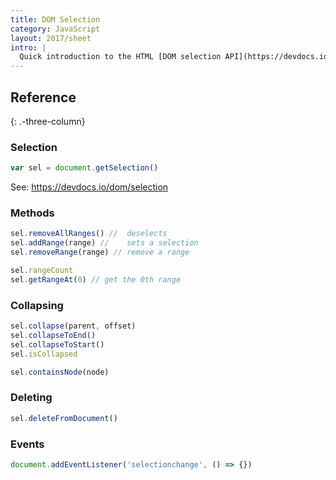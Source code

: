 ```yaml
---
title: DOM Selection
category: JavaScript
layout: 2017/sheet
intro: |
  Quick introduction to the HTML [DOM selection API](https://devdocs.io/dom/selection).
---
```


## Reference
{: .-three-column}

### Selection

```js
var sel = document.getSelection()
```

See: <https://devdocs.io/dom/selection>

### Methods

```js
sel.removeAllRanges() //  deselects
sel.addRange(range) //    sets a selection
sel.removeRange(range) // remove a range
```

```js
sel.rangeCount
sel.getRangeAt(0) // get the 0th range
```

### Collapsing

```js
sel.collapse(parent, offset)
sel.collapseToEnd()
sel.collapseToStart()
sel.isCollapsed
```

```js
sel.containsNode(node)
```

### Deleting

```js
sel.deleteFromDocument()
```

### Events

```js
document.addEventListener('selectionchange', () => {})
```
